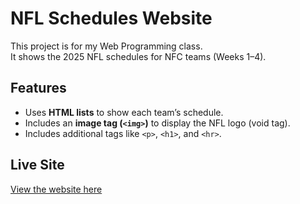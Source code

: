 # NFL Schedules Website

This project is for my Web Programming class.  
It shows the 2025 NFL schedules for NFC teams (Weeks 1–4).  

## Features
- Uses **HTML lists** to show each team’s schedule.  
- Includes an **image tag (`<img>`)** to display the NFL logo (void tag).  
- Includes additional tags like `<p>`, `<h1>`, and `<hr>`.  

## Live Site
[View the website here](https://ltaylor55-coder.github.io/ltnflschedule-2025/)
